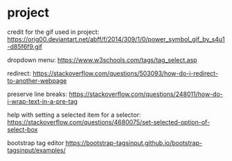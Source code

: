 # project

credit for the gif used in project: https://orig00.deviantart.net/abff/f/2014/309/1/0/power_symbol_gif_by_s4u1-d85f6f9.gif

dropdown menu:
https://www.w3schools.com/tags/tag_select.asp

redirect:
https://stackoverflow.com/questions/503093/how-do-i-redirect-to-another-webpage

preserve line breaks:
https://stackoverflow.com/questions/248011/how-do-i-wrap-text-in-a-pre-tag

help with setting a selected item for a selector:
https://stackoverflow.com/questions/4680075/set-selected-option-of-select-box

bootstrap tag editor
https://bootstrap-tagsinput.github.io/bootstrap-tagsinput/examples/
